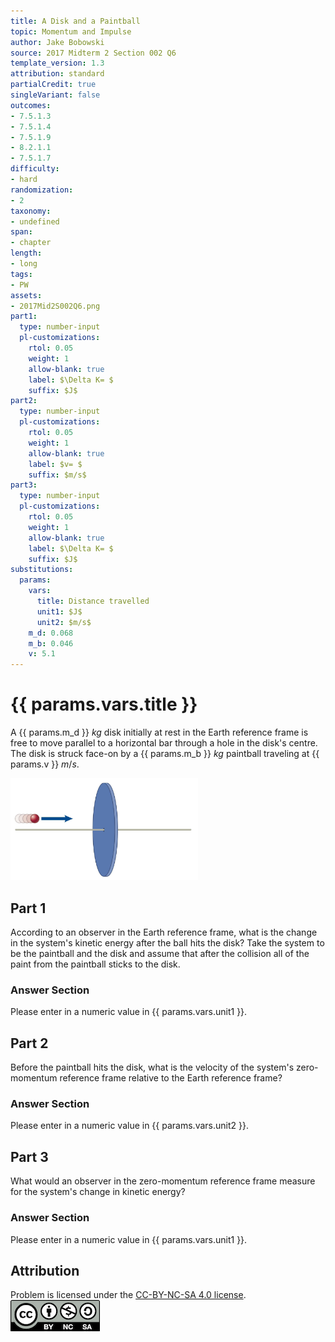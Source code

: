 ```yaml
---
title: A Disk and a Paintball
topic: Momentum and Impulse
author: Jake Bobowski
source: 2017 Midterm 2 Section 002 Q6
template_version: 1.3
attribution: standard
partialCredit: true
singleVariant: false
outcomes:
- 7.5.1.3
- 7.5.1.4
- 7.5.1.9
- 8.2.1.1
- 7.5.1.7
difficulty:
- hard
randomization:
- 2
taxonomy:
- undefined
span:
- chapter
length:
- long
tags:
- PW
assets:
- 2017Mid2S002Q6.png
part1:
  type: number-input
  pl-customizations:
    rtol: 0.05
    weight: 1
    allow-blank: true
    label: $\Delta K= $
    suffix: $J$
part2:
  type: number-input
  pl-customizations:
    rtol: 0.05
    weight: 1
    allow-blank: true
    label: $v= $
    suffix: $m/s$
part3:
  type: number-input
  pl-customizations:
    rtol: 0.05
    weight: 1
    allow-blank: true
    label: $\Delta K= $
    suffix: $J$
substitutions:
  params:
    vars:
      title: Distance travelled
      unit1: $J$
      unit2: $m/s$
    m_d: 0.068
    m_b: 0.046
    v: 5.1
---
```

# {{ params.vars.title }}
A {{ params.m_d }} $kg$ disk initially at rest in the Earth reference frame is free to move parallel to a horizontal bar through a hole in the disk's centre. The disk is struck face-on by a {{ params.m_b }} $kg$ paintball traveling at {{ params.v }} $m/s$.

<img src="2017Mid2S002Q6.png" alt="Figure of a paintball travelling to the right hitting a disk which has a horizontal bar going through its centre." width=300>

## Part 1

According to an observer in the Earth reference frame, what is the change in the system's kinetic energy after the ball hits the disk? Take the system to be the paintball and the disk and assume that after the collision all of the paint from the paintball sticks to the disk.

### Answer Section

Please enter in a numeric value in {{ params.vars.unit1 }}.

## Part 2

Before the paintball hits the disk, what is the velocity of the system's zero-momentum reference frame relative to the Earth reference frame?

### Answer Section

Please enter in a numeric value in {{ params.vars.unit2 }}.

## Part 3

What would an observer in the zero-momentum reference frame measure for the system's change in kinetic energy?

### Answer Section

Please enter in a numeric value in {{ params.vars.unit1 }}.

## Attribution

Problem is licensed under the [CC-BY-NC-SA 4.0 license](https://creativecommons.org/licenses/by-nc-sa/4.0/).<br> ![The Creative Commons 4.0 license requiring attribution-BY, non-commercial-NC, and share-alike-SA license.](https://raw.githubusercontent.com/firasm/bits/master/by-nc-sa.png)